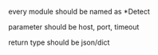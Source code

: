 every module should be named as *Detect

parameter should be host, port, timeout

return type should be json/dict